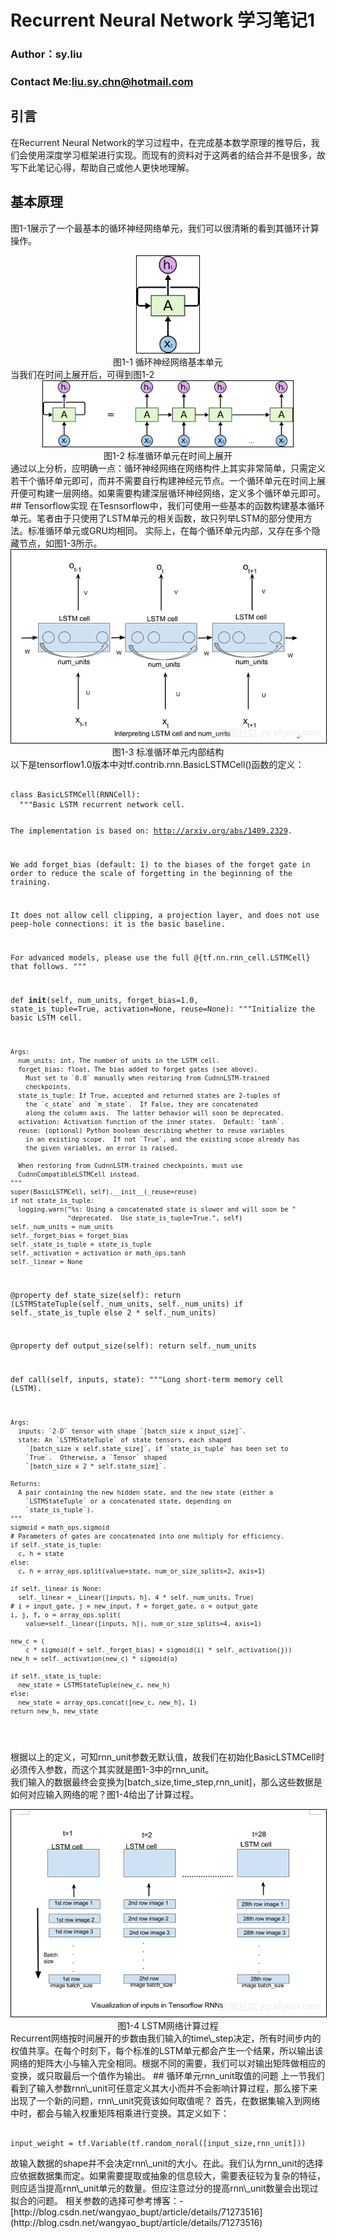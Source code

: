 # Recurrent Neural Network 学习笔记1
### Author：sy.liu
### Contact Me:liu.sy.chn@hotmail.com
## 引言
在Recurrent Neural Network的学习过程中，在完成基本数学原理的推导后，我们会使用深度学习框架进行实现。而现有的资料对于这两者的结合并不是很多，故写下此笔记心得，帮助自己或他人更快地理解。
## 基本原理
图1-1展示了一个最基本的循环神经网络单元，我们可以很清晰的看到其循环计算操作。
<div align="center">
<img style="flex-grow:1; flex-shrink:1; border: 1px solid black;" src="./RNN-rolled.png" width="100" alt="标准循环神经网络循环单元" />
</div>
<div align="center">
图1-1 循环神经网络基本单元
</div>
当我们在时间上展开后，可得到图1-2
<div align="center">
<img style="flex-grow:1; flex-shrink:1; border: 1px solid black;" src="./RNN-unrolled.png" width="400" alt="标准循环神经网络循环单元" />
</div>
<div align="center">
图1-2 标准循环单元在时间上展开 
</div>
通过以上分析，应明确一点：循环神经网络在网络构件上其实非常简单，只需定义若干个循环单元即可，而并不需要自行构建神经元节点。一个循环单元在时间上展开便可构建一层网络。如果需要构建深层循环神经网络，定义多个循环单元即可。
## Tensorflow实现
在Tesnsorflow中，我们可使用一些基本的函数构建基本循环单元。笔者由于只使用了LSTM单元的相关函数，故只列举LSTM的部分使用方法。标准循环单元或GRU均相同。  
实际上，在每个循环单元内部，又存在多个隐藏节点，如图1-3所示。
<div align="center">
<img style="flex-grow:1; flex-shrink:1; border: 1px solid black;" src="./2.png" width="" alt="标准循环单元内部结构" />
</div>
<div align="center">
图1-3 标准循环单元内部结构 
</div>
以下是tensorflow1.0版本中对tf.contrib.rnn.BasicLSTMCell()函数的定义：  
<pre><code>
class BasicLSTMCell(RNNCell):
  """Basic LSTM recurrent network cell.

  The implementation is based on: http://arxiv.org/abs/1409.2329.

  We add forget_bias (default: 1) to the biases of the forget gate in order to
  reduce the scale of forgetting in the beginning of the training.

  It does not allow cell clipping, a projection layer, and does not
  use peep-hole connections: it is the basic baseline.

  For advanced models, please use the full @{tf.nn.rnn_cell.LSTMCell}
  that follows.
  """

  def __init__(self, num_units, forget_bias=1.0,
               state_is_tuple=True, activation=None, reuse=None):
    """Initialize the basic LSTM cell.

    Args:
      num_units: int, The number of units in the LSTM cell.
      forget_bias: float, The bias added to forget gates (see above).
        Must set to `0.0` manually when restoring from CudnnLSTM-trained
        checkpoints.
      state_is_tuple: If True, accepted and returned states are 2-tuples of
        the `c_state` and `m_state`.  If False, they are concatenated
        along the column axis.  The latter behavior will soon be deprecated.
      activation: Activation function of the inner states.  Default: `tanh`.
      reuse: (optional) Python boolean describing whether to reuse variables
        in an existing scope.  If not `True`, and the existing scope already has
        the given variables, an error is raised.

      When restoring from CudnnLSTM-trained checkpoints, must use
      CudnnCompatibleLSTMCell instead.
    """
    super(BasicLSTMCell, self).__init__(_reuse=reuse)
    if not state_is_tuple:
      logging.warn("%s: Using a concatenated state is slower and will soon be "
                   "deprecated.  Use state_is_tuple=True.", self)
    self._num_units = num_units
    self._forget_bias = forget_bias
    self._state_is_tuple = state_is_tuple
    self._activation = activation or math_ops.tanh
    self._linear = None

  @property
  def state_size(self):
    return (LSTMStateTuple(self._num_units, self._num_units)
            if self._state_is_tuple else 2 * self._num_units)

  @property
  def output_size(self):
    return self._num_units

  def call(self, inputs, state):
    """Long short-term memory cell (LSTM).

    Args:
      inputs: `2-D` tensor with shape `[batch_size x input_size]`.
      state: An `LSTMStateTuple` of state tensors, each shaped
        `[batch_size x self.state_size]`, if `state_is_tuple` has been set to
        `True`.  Otherwise, a `Tensor` shaped
        `[batch_size x 2 * self.state_size]`.

    Returns:
      A pair containing the new hidden state, and the new state (either a
        `LSTMStateTuple` or a concatenated state, depending on
        `state_is_tuple`).
    """
    sigmoid = math_ops.sigmoid
    # Parameters of gates are concatenated into one multiply for efficiency.
    if self._state_is_tuple:
      c, h = state
    else:
      c, h = array_ops.split(value=state, num_or_size_splits=2, axis=1)

    if self._linear is None:
      self._linear = _Linear([inputs, h], 4 * self._num_units, True)
    # i = input_gate, j = new_input, f = forget_gate, o = output_gate
    i, j, f, o = array_ops.split(
        value=self._linear([inputs, h]), num_or_size_splits=4, axis=1)

    new_c = (
        c * sigmoid(f + self._forget_bias) + sigmoid(i) * self._activation(j))
    new_h = self._activation(new_c) * sigmoid(o)

    if self._state_is_tuple:
      new_state = LSTMStateTuple(new_c, new_h)
    else:
      new_state = array_ops.concat([new_c, new_h], 1)
    return new_h, new_state
</code></pre>
根据以上的定义，可知rnn\_unit参数无默认值，故我们在初始化BasicLSTMCell时必须传入参数，而这个其实就是图1-3中的rnn\_unit。  
我们输入的数据最终会变换为[batch\_size,time\_step,rnn\_unit]，那么这些数据是如何对应输入网络的呢？图1-4给出了计算过程。  
<div align="center">
<img style="flex-grow:1; flex-shrink:1; border: 1px solid black;" src="./5.png" width="" alt="计算过程" />
</div>
<div align="center">
图1-4 LSTM网络计算过程 
</div>  
Recurrent网络按时间展开的步数由我们输入的time\_step决定，所有时间步内的权值共享。在每个时刻下，每个标准的LSTM单元都会产生一个结果，所以输出该网络的矩阵大小与输入完全相同。根据不同的需要，我们可以对输出矩阵做相应的变换，或只取最后一个值作为输出。  
## 循环单元rnn_unit取值的问题
上一节我们看到了输入参数rnn\_unit可任意定义其大小而并不会影响计算过程，那么接下来出现了一个新的问题，rnn\_unit究竟该如何取值呢？  
首先，在数据集输入到网络中时，都会与输入权重矩阵相乘进行变换。其定义如下：
<pre><code>
input_weight = tf.Variable(tf.random_noral([input_size,rnn_unit]))
</code></pre>
故输入数据的shape并不会决定rnn\_unit的大小。在此。我们认为rnn_unit的选择应依据数据集而定。如果需要提取或抽象的信息较大，需要表征较为复杂的特征，则应适当提高rnn\_unit单元的数量。但应注意过分的提高rnn\_unit数量会出现过拟合的问题。  
相关参数的选择可参考博客：- [http://blog.csdn.net/wangyao_bupt/article/details/71273516](http://blog.csdn.net/wangyao_bupt/article/details/71273516) 
